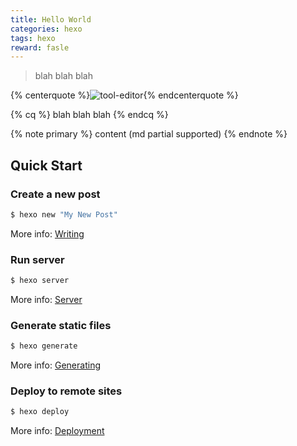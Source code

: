 ```yaml
---
title: Hello World
categories: hexo
tags: hexo
reward: fasle
---
```

<!-- HTML方式: 直接在 Markdown 文件中编写 HTML 来调用 -->
<!-- 其中 class="blockquote-center" 是必须的 -->
<blockquote class="blockquote-center">blah blah blah</blockquote>

<!-- 标签 方式，要求版本在0.4.5或以上 -->
{% centerquote %}![tool-editor](http://img0.utuku.china.com/440x0/news/20180712/a7fd615b-4af1-4202-af3f-bad4422e180b.jpg){% endcenterquote %}


<!-- 标签别名 -->
{% cq %} blah blah blah {% endcq %}
<!-- More -->
{% note primary %} content (md partial supported) {% endnote %}

## Quick Start

### Create a new post

``` bash
$ hexo new "My New Post"
```

More info: [Writing](https://hexo.io/docs/writing.html)

### Run server

``` bash
$ hexo server
```

More info: [Server](https://hexo.io/docs/server.html)

### Generate static files

``` bash
$ hexo generate
```

More info: [Generating](https://hexo.io/docs/generating.html)

### Deploy to remote sites

``` bash
$ hexo deploy
```

More info: [Deployment](https://hexo.io/docs/deployment.html)
